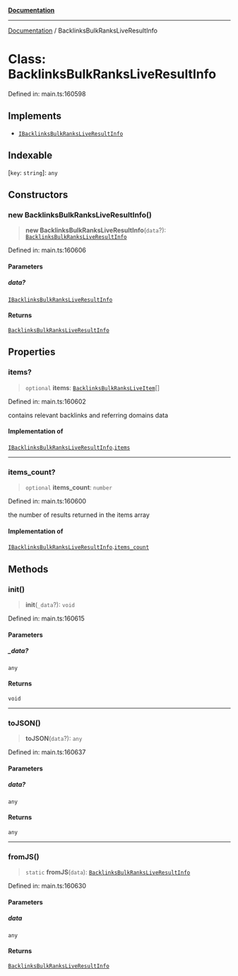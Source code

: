 [**Documentation**](../README.md)

***

[Documentation](../README.md) / BacklinksBulkRanksLiveResultInfo

# Class: BacklinksBulkRanksLiveResultInfo

Defined in: main.ts:160598

## Implements

- [`IBacklinksBulkRanksLiveResultInfo`](../interfaces/IBacklinksBulkRanksLiveResultInfo.md)

## Indexable

\[`key`: `string`\]: `any`

## Constructors

### new BacklinksBulkRanksLiveResultInfo()

> **new BacklinksBulkRanksLiveResultInfo**(`data`?): [`BacklinksBulkRanksLiveResultInfo`](BacklinksBulkRanksLiveResultInfo.md)

Defined in: main.ts:160606

#### Parameters

##### data?

[`IBacklinksBulkRanksLiveResultInfo`](../interfaces/IBacklinksBulkRanksLiveResultInfo.md)

#### Returns

[`BacklinksBulkRanksLiveResultInfo`](BacklinksBulkRanksLiveResultInfo.md)

## Properties

### items?

> `optional` **items**: [`BacklinksBulkRanksLiveItem`](BacklinksBulkRanksLiveItem.md)[]

Defined in: main.ts:160602

contains relevant backlinks and referring domains data

#### Implementation of

[`IBacklinksBulkRanksLiveResultInfo`](../interfaces/IBacklinksBulkRanksLiveResultInfo.md).[`items`](../interfaces/IBacklinksBulkRanksLiveResultInfo.md#items)

***

### items\_count?

> `optional` **items\_count**: `number`

Defined in: main.ts:160600

the number of results returned in the items array

#### Implementation of

[`IBacklinksBulkRanksLiveResultInfo`](../interfaces/IBacklinksBulkRanksLiveResultInfo.md).[`items_count`](../interfaces/IBacklinksBulkRanksLiveResultInfo.md#items_count)

## Methods

### init()

> **init**(`_data`?): `void`

Defined in: main.ts:160615

#### Parameters

##### \_data?

`any`

#### Returns

`void`

***

### toJSON()

> **toJSON**(`data`?): `any`

Defined in: main.ts:160637

#### Parameters

##### data?

`any`

#### Returns

`any`

***

### fromJS()

> `static` **fromJS**(`data`): [`BacklinksBulkRanksLiveResultInfo`](BacklinksBulkRanksLiveResultInfo.md)

Defined in: main.ts:160630

#### Parameters

##### data

`any`

#### Returns

[`BacklinksBulkRanksLiveResultInfo`](BacklinksBulkRanksLiveResultInfo.md)
